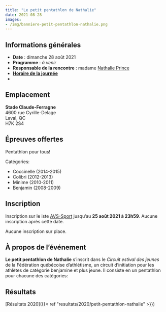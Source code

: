 ```yaml
---
title: "Le petit pentathlon de Nathalie"
date: 2021-08-28
images: 
- /img/banniere-petit-pentathlon-nathalie.png
---
```


## Informations générales

- **Date** : dimanche 28 août 2021
- **Programme** : _à venir_ <!-- [document technique](https://fichiers.corsaire-chaparral.org/s/artwHa5cwwPjXmT) -->
- **Responsable de la rencontre** : madame [Nathalie Prince](mailto:nathalie.prince1@videotron.ca)
- [**Horaire de la journée**](https://assets.corsaire-chaparral.org/competitions/2020/petit-pentathlon-nathalie-horaire-final.pdf)
- 

## Emplacement

**Stade Claude-Ferragne**  
4600 rue Cyrille-Delage  
Laval, QC  
H7K 2S4

## Épreuves offertes

Pentathlon pour tous!

Catégories:

- Coccinelle (2014-2015)
- Colibri (2012-2013)
- Minime (2010-2011)
- Benjamin (2008-2009)

## Inscription

Inscription sur le iste [AVS-Sport](https://avs-sport.com/main.php) jusqu’au **25 août 2021 à 23h59**.
Aucune inscription après cette date.

Aucune inscription sur place.

<!-- 
## Bénévolat

Nous avons besoin de bénévoles!

Inscrivez vos disponibilités jusqu’au **27 août 2020**.

Le dîner sera offert à celles et ceux qui s’inscriront aux 2 blocs!

<a href="https://campagnes.corsaire-chaparral.org/benevolat-petit-pentathlon-nathalie-2020" class="btn btn-tertiary -lg">Formulaire de bénévolat <span class="icon icon-pencil"></span></a>
-->

## À propos de l’événement

**Le petit pentathlon de Nathalie** s’inscrit dans le _Circuit estival des jeunes_ de la Fédération québécoise d’athlétisme, un circuit d’initiation pour les athlètes de catégorie benjamine et plus jeune.
Il consiste en un pentathlon pour chacune des catégories: 

## Résultats

[Résultats 2020]({{< ref "resultats/2020/petit-pentathlon-nathalie" >}})

